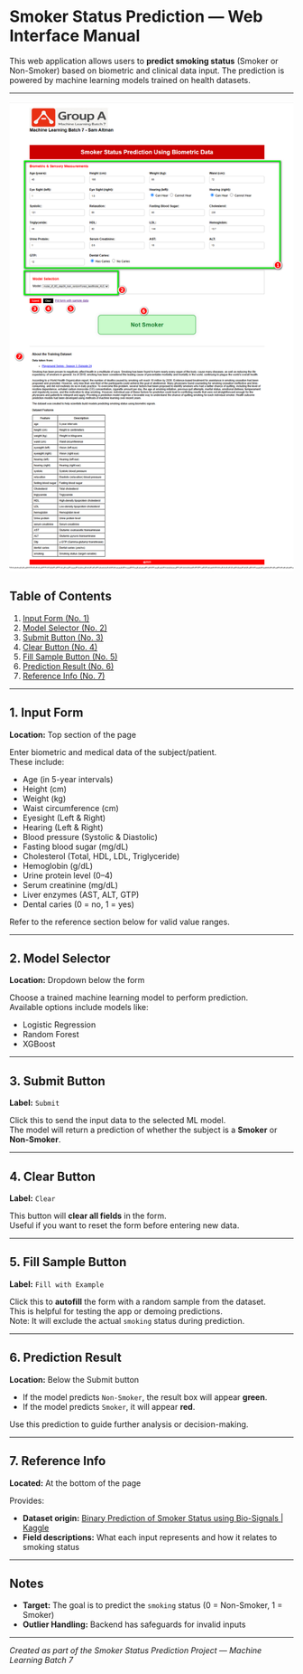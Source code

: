 # Smoker Status Prediction — Web Interface Manual

This web application allows users to **predict smoking status** (Smoker or Non-Smoker) based on biometric and clinical data input. The prediction is powered by machine learning models trained on health datasets.

---

![Form Layout](https://github.com/andyp14feb/IndonesiaAI_ML_Batch7_Project_04/blob/main/docs/2025-05-15_202815_001__DokumentasiUntukManual.jpg)

## Table of Contents

1. [Input Form (No. 1)](#1-input-form)
2. [Model Selector (No. 2)](#2-model-selector)
3. [Submit Button (No. 3)](#3-submit-button)
4. [Clear Button (No. 4)](#4-clear-button)
5. [Fill Sample Button (No. 5)](#5-fill-sample-button)
6. [Prediction Result (No. 6)](#6-prediction-result)
7. [Reference Info (No. 7)](#7-reference-info)

--- 

## 1. Input Form

**Location:** Top section of the page

Enter biometric and medical data of the subject/patient.  
These include:

- Age (in 5-year intervals)
- Height (cm)
- Weight (kg)
- Waist circumference (cm)
- Eyesight (Left & Right)
- Hearing (Left & Right)
- Blood pressure (Systolic & Diastolic)
- Fasting blood sugar (mg/dL)
- Cholesterol (Total, HDL, LDL, Triglyceride)
- Hemoglobin (g/dL)
- Urine protein level (0–4)
- Serum creatinine (mg/dL)
- Liver enzymes (AST, ALT, GTP)
- Dental caries (0 = no, 1 = yes)

Refer to the reference section below for valid value ranges.

---

## 2. Model Selector

**Location:** Dropdown below the form

Choose a trained machine learning model to perform prediction.  
Available options include models like:

- Logistic Regression
- Random Forest
- XGBoost

---

## 3. Submit Button

**Label:** `Submit`

Click this to send the input data to the selected ML model.  
The model will return a prediction of whether the subject is a **Smoker** or **Non-Smoker**.

---

## 4. Clear Button

**Label:** `Clear`

This button will **clear all fields** in the form.  
Useful if you want to reset the form before entering new data.

---

## 5. Fill Sample Button

**Label:** `Fill with Example`

Click this to **autofill** the form with a random sample from the dataset.  
This is helpful for testing the app or demoing predictions.  
Note: It will exclude the actual `smoking` status during prediction.

---

## 6. Prediction Result

**Location:** Below the Submit button

- If the model predicts `Non-Smoker`, the result box will appear **green**.
- If the model predicts `Smoker`, it will appear **red**.

Use this prediction to guide further analysis or decision-making.

---

## 7. Reference Info

**Located:** At the bottom of the page

Provides:

- **Dataset origin:** [Binary Prediction of Smoker Status using Bio-Signals | Kaggle](https://www.kaggle.com/competitions/playground-series-s3e24/overview)
- **Field descriptions:** What each input represents and how it relates to smoking status

---

## Notes

- **Target:** The goal is to predict the `smoking` status (0 = Non-Smoker, 1 = Smoker)
- **Outlier Handling:** Backend has safeguards for invalid inputs

---

*Created as part of the Smoker Status Prediction Project — Machine Learning Batch 7*


